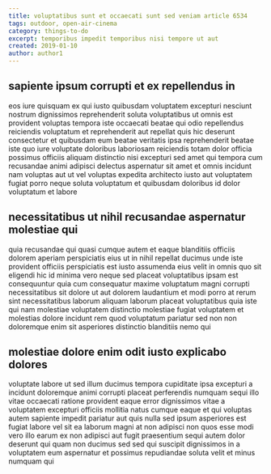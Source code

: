```yaml
---
title: voluptatibus sunt et occaecati sunt sed veniam article 6534
tags: outdoor, open-air-cinema
category: things-to-do
excerpt: temporibus impedit temporibus nisi tempore ut aut
created: 2019-01-10
author: author1
---
```


## sapiente ipsum corrupti et ex repellendus in

eos iure quisquam ex qui iusto quibusdam voluptatem excepturi nesciunt nostrum dignissimos reprehenderit soluta voluptatibus ut omnis est provident voluptas tempora iste occaecati beatae qui odio repellendus reiciendis voluptatum et reprehenderit aut repellat quis hic deserunt consectetur et quibusdam eum beatae veritatis ipsa reprehenderit beatae iste quo iure voluptate doloribus laboriosam reiciendis totam dolor officia possimus officiis aliquam distinctio nisi excepturi sed amet qui tempora cum recusandae animi adipisci delectus aspernatur sit amet et omnis incidunt nam voluptas aut ut vel voluptas expedita architecto iusto aut voluptatem fugiat porro neque soluta voluptatum et quibusdam doloribus id dolor voluptatum et labore

## necessitatibus ut nihil recusandae aspernatur molestiae qui

quia recusandae qui quasi cumque autem et eaque blanditiis officiis dolorem aperiam perspiciatis eius ut in nihil repellat ducimus unde iste provident officiis perspiciatis est iusto assumenda eius velit in omnis quo sit eligendi hic id minima vero neque sed placeat voluptatibus ipsam est consequuntur quia cum consequatur maxime voluptatum magni corrupti necessitatibus sit dolore ut aut dolorem laudantium et modi porro at rerum sint necessitatibus laborum aliquam laborum placeat voluptatibus quia iste qui nam molestiae voluptatem distinctio molestiae fugiat voluptatem et molestias dolore incidunt rem quod voluptatum pariatur sed non non doloremque enim sit asperiores distinctio blanditiis nemo qui

## molestiae dolore enim odit iusto explicabo dolores

voluptate labore ut sed illum ducimus tempora cupiditate ipsa excepturi a incidunt doloremque animi corrupti placeat perferendis numquam sequi illo vitae occaecati ratione provident eaque error dignissimos vitae a voluptatem excepturi officiis mollitia natus cumque eaque et qui voluptas autem sapiente impedit pariatur aut quis nulla sed ipsum asperiores est fugiat labore vel sit ea laborum magni at non adipisci non quos esse modi vero illo earum ex non adipisci aut fugit praesentium sequi autem dolor deserunt qui quam non ducimus sed sed qui suscipit dignissimos in a voluptatem eum aspernatur et possimus repudiandae soluta velit et minus numquam qui

